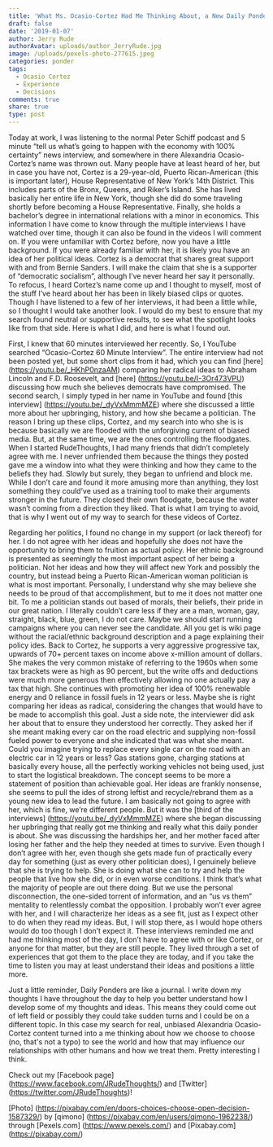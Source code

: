 ```yaml
---
title: 'What Ms. Ocasio-Cortez Had Me Thinking About, a New Daily Ponder'
draft: false
date: '2019-01-07'
author: Jerry Rude
authorAvatar: uploads/author_JerryRude.jpg
image: /uploads/pexels-photo-277615.jpeg
categories: ponder
tags:
  - Ocasio Cortez
  - Experience
  - Decisions
comments: true
share: true
type: post
---
```

Today at work, I was listening to the normal Peter Schiff podcast and 5 minute “tell us what’s going to happen with the economy with 100% certainty” news interview, and somewhere in there Alexandria Ocasio-Cortez’s name was thrown out. Many people have at least heard of her, but in case you have not, Cortez is a 29-year-old, Puerto Rican-American (this is important later), House Representative of New York’s 14th District. This includes parts of the Bronx, Queens, and Riker’s Island. She has lived basically her entire life in New York, though she did do some traveling shortly before becoming a House Representative. Finally, she holds a bachelor’s degree in international relations with a minor in economics. This information I have come to know through the multiple interviews I have watched over time, though it can also be found in the videos I will comment on. If you were unfamiliar with Cortez before, now you have a little background. If you were already familiar with her, it is likely you have an idea of her political ideas. Cortez is a democrat that shares great support with and from Bernie Sanders. I will make the claim that she is a supporter of “democratic socialism”, although I’ve never heard her say it personally. To refocus, I heard Cortez’s name come up and I thought to myself, most of the stuff I’ve heard about her has been in likely biased clips or quotes. Though I have listened to a few of her interviews, it had been a little while, so I thought I would take another look. I would do my best to ensure that my search found neutral or supportive results, to see what the spotlight looks like from that side. Here is what I did, and here is what I found out. 

First, I knew that 60 minutes interviewed her recently. So, I YouTube searched “Ocasio-Cortez 60 Minute Interview”. The entire interview had not been posted yet, but some short clips from it had, which you can find [here] (https://youtu.be/_HKhP0nzaAM) comparing her radical ideas to Abraham Lincoln and F.D. Roosevelt, and [here] (https://youtu.be/I-3Or473VPU) discussing how much she believes democrats have compromised. The second search, I simply typed in her name in YouTube and found [this interview] (https://youtu.be/_dyVxMmmMZE) where she discussed a little more about her upbringing, history, and how she became a politician. The reason I bring up these clips, Cortez, and my search into who she is is because basically we are flooded with the unforgiving current of biased media. But, at the same time, we are the ones controlling the floodgates. When I started RudeThoughts, I had many friends that didn’t completely agree with me. I never unfriended them because the things they posted gave me a window into what they were thinking and how they came to the beliefs they had. Slowly but surely, they began to unfriend and block me. While I don’t care and found it more amusing more than anything, they lost something they could’ve used as a training tool to make their arguments stronger in the future. They closed their own floodgate, because the water wasn’t coming from a direction they liked. That is what I am trying to avoid, that is why I went out of my way to search for these videos of Cortez.

Regarding her politics, I found no change in my support (or lack thereof) for her. I do not agree with her ideas and hopefully she does not have the opportunity to bring them to fruition as actual policy. Her ethnic background is presented as seemingly the most important aspect of her being a politician. Not her ideas and how they will affect new York and possibly the country, but instead being a Puerto Rican-American woman politician is what is most important. Personally, I understand why she may believe she needs to be proud of that accomplishment, but to me it does not matter one bit. To me a politician stands out based of morals, their beliefs, their pride in our great nation. I literally couldn’t care less if they are a man, woman, gay, straight, black, blue, green, I do not care. Maybe we should start running campaigns where you can never see the candidate. All you get is wiki page without the racial/ethnic background description and a page explaining their policy ides. Back to Cortez, he supports a very aggressive progressive tax, upwards of 70+ percent taxes on income above x-million amount of dollars. She makes the very common mistake of referring to the 1960s when some tax brackets were as high as 90 percent, but the write offs and deductions were much more generous then effectively allowing no one actually pay a tax that high. She continues with promoting her idea of 100% renewable energy and 0 reliance in fossil fuels in 12 years or less. Maybe she is right comparing her ideas as radical, considering the changes that would have to be made to accomplish this goal. Just a side note, the interviewer did ask her about that to ensure they understood her correctly. They asked her if she meant making every car on the road electric and supplying non-fossil fueled power to everyone and she indicated that was what she meant. Could you imagine trying to replace every single car on the road with an electric car in 12 years or less? Gas stations gone, charging stations at basically every house, all the perfectly working vehicles not being used, just to start the logistical breakdown. The concept seems to be more a statement of position than achievable goal. Her ideas are frankly nonsense, she seems to pull the ides of strong leftist and recycle/rebrand them as a young new idea to lead the future. I am basically not going to agree with her, which is fine, we’re different people. But it was the [third of the interviews] (https://youtu.be/_dyVxMmmMZE) where she began discussing her upbringing that really got me thinking and really what this daily ponder is about. She was discussing the hardships her, and her mother faced after losing her father and the help they needed at times to survive. Even though I don’t agree with her, even though she gets made fun of practically every day for something (just as every other politician does), I genuinely believe that she is trying to help. She is doing what she can to try and help the people that live how she did, or in even worse conditions. I think that’s what the majority of people are out there doing.  But we use the personal disconnection, the one-sided torrent of information, and an “us vs them” mentality to relentlessly combat the opposition. I probably won’t ever agree with her, and I will characterize her ideas as a see fit, just as I expect other to do when they read my ideas. But, I will stop there, as I would hope others would do too though I don’t expect it. These interviews reminded me and had me thinking most of the day, I don’t have to agree with or like Cortez, or anyone for that matter, but they are still people. They lived through a set of experiences that got them to the place they are today, and if you take the time to listen you may at least understand their ideas and positions a little more. 

Just a little reminder, Daily Ponders are like a journal. I write down my thoughts I have throughout the day to help you better understand how I develop some of my thoughts and ideas. This means they could come out of left field or possibly they could take sudden turns and I could be on a different topic. In this case my search for real, unbiased Alexandria Ocasio-Cortez content turned into a me thinking about how we choose to choose (no, that's not a typo) to see the world and how that may influence our relationships with other humans and how we treat them. Pretty interesting I think. 

Check out my [Facebook page] (https://www.facebook.com/JRudeThoughts/) and [Twitter] (https://twitter.com/JRudeThoughts)!

[Photo] (https://pixabay.com/en/doors-choices-choose-open-decision-1587329/) by [qimono] (https://pixabay.com/en/users/qimono-1962238/) through [Pexels.com] (https://www.pexels.com/) and [Pixabay.com] (https://pixabay.com/)
